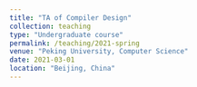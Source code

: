 ```yaml
---
title: "TA of Compiler Design"
collection: teaching
type: "Undergraduate course"
permalink: /teaching/2021-spring
venue: "Peking University, Computer Science"
date: 2021-03-01
location: "Beijing, China"
---
```

